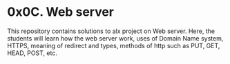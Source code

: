 # 0x0C. Web server
This repository contains solutions to alx project on Web server. Here, the students will learn how the web server work, uses of Domain Name system, HTTPS, meaning of redirect and types, methods of http such as PUT, GET, HEAD, POST, etc.

